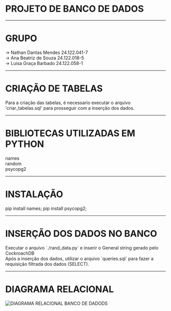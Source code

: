 # PROJETO DE BANCO DE DADOS

----
<h1>GRUPO</h1>
  -> Nathan Dantas Mendes 24.122.041-7 <br>
  -> Ana Beatriz de Souza 24.122.018-5 <br>
  -> Luisa Graça Barbado  24.122.058-1 <br>

----
<h1>CRIAÇÃO DE TABELAS</h1>
  Para a criação das tabelas, é necessario executar o arquivo 'criar_tabelas.sql' para prosseguir com a inserção dos dados.

----
<h1>BIBLIOTECAS UTILIZADAS EM PYTHON</h1>

names <br>
random  <br>
psycopg2  <br>

----

<h1>INSTALAÇÃO</h1>

pip install names; pip install psycopg2;

----
<h1>INSERÇÃO DOS DADOS NO BANCO</h1>
  Executar o arquivo `./rand_data.py` e inserir o General string gerado pelo CockroachDB<br>
  Após a inserção dos dados, utilizar o arquivo `queries.sql´ para fazer a requisição filtrada dos dados (SELECT).

----
<h1>DIAGRAMA RELACIONAL</h1>

![DIAGRAMA RELACIONAL BANCO DE DADODS](https://github.com/nath88d/Banco-de-dados/assets/162132631/28056a8d-5355-42eb-9768-0edaec59ea3c)


